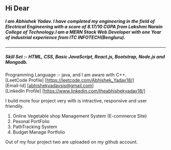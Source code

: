 ## Hi Dear

##### I am Abhishek Yadav. I have completed my engineering in the field of Electrical Engineering with a score of 8.17/10 CGPA from Lakshmi Narain College of Technology.I am a MERN Stack Web Developer with one Year of industrial experience from ITC INFOTECH(Bengluru).
---
##### Skill Set :-  HTML, CSS, Basic JavaScript, React.js, Bootstrap, Node.js and Mongodb.
Programming Language :- java, and I am aware with C++. </br>
[LeetCode Profile]  [https://leetcode.com/Abhishek_Yadav18/] </br>
[Email-Id]  [abhishekyadavsjs@gmail.com] </br>
[LinkedIn Profile]  [https://www.linkedin.com/theabhishekyadav18/]

I build more four project very with is intractive, responsive and user friendily. </br>
1. Online Vegetable shop Management System (E-commerce Site)
2. Pesonal PortFolio
3. PathTracking System
4. Budget Manage Portfolio

Out of my four project two are uploaded on my github account.
